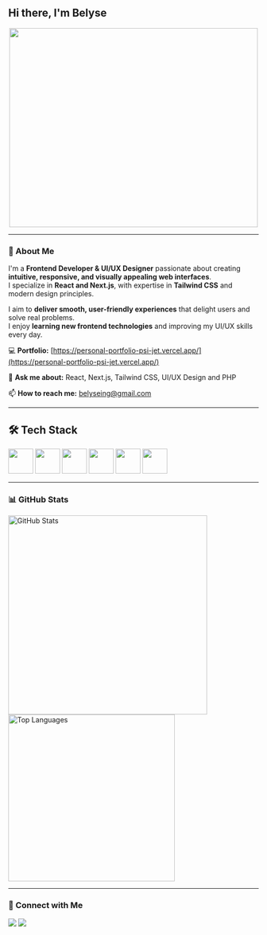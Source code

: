 ## Hi there, I'm Belyse

<p align="center">
  <img src="https://github.com/belyseing/belyseing/blob/main/coding.jpg?raw=true" width="500"  height="400"/>
</p>

---

### 👋 About Me  
I'm a **Frontend Developer & UI/UX Designer** passionate about creating **intuitive, responsive, and visually appealing web interfaces**.  
I specialize in **React and Next.js**, with expertise in **Tailwind CSS** and modern design principles.  

I aim to **deliver smooth, user-friendly experiences** that delight users and solve real problems.  
I enjoy **learning new frontend technologies** and improving my UI/UX skills every day.

💻 **Portfolio:** [https://personal-portfolio-psi-jet.vercel.app/](https://personal-portfolio-psi-jet.vercel.app/)  

💬 **Ask me about:** React, Next.js, Tailwind CSS, UI/UX Design and PHP

📫 **How to reach me:** belyseing@gmail.com


---

## 🛠 Tech Stack  
<p>
 <p>
  <img src="https://cdn.jsdelivr.net/gh/devicons/devicon/icons/html5/html5-original.svg" width="50"/> 
  
  <img src="https://cdn.jsdelivr.net/gh/devicons/devicon/icons/css3/css3-original.svg" width="50"/> 
  
  <img src="https://cdn.jsdelivr.net/gh/devicons/devicon/icons/javascript/javascript-original.svg" width="50"/> 
  
  <img src="https://cdn.jsdelivr.net/gh/devicons/devicon/icons/react/react-original.svg" width="50"/> 
  
  <img src="https://cdn.jsdelivr.net/gh/devicons/devicon/icons/nextjs/nextjs-original.svg" width="50"/> 
  
  <img src="https://cdn.jsdelivr.net/gh/devicons/devicon/icons/tailwindcss/tailwindcss-original.svg" width="50"/>
</p>

</p>

---

### 📊 GitHub Stats  
<p>
  <img src="https://github-readme-stats.vercel.app/api?username=belyseing&show_icons=true&theme=radical" alt="GitHub Stats" width="400"/>
  <img src="https://github-readme-stats.vercel.app/api/top-langs/?username=belyseing&layout=compact&theme=radical" alt="Top Languages" width="335"/>
</p>

---

### 👊 Connect with Me  
<p>
  <a href="https://x.com/belyseing"><img src="https://img.shields.io/badge/Twitter-%231DA1F2.svg?&style=for-the-badge&logo=twitter&logoColor=white" /></a>
  <a href="https://www.linkedin.com/in/ingabire-belyse/"><img src="https://img.shields.io/badge/LinkedIn-%230077B5.svg?&style=for-the-badge&logo=linkedin&logoColor=white" /></a>
</p>
